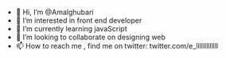 - 👋 Hi, I’m @Amalghubari
- 👀 I’m interested in front end developer
- 🌱 I’m currently learning javaScript
- 💞️ I’m looking to collaborate on designing web
- 📫 How to reach me , find me on twitter: twitter.com/e_lllllllllllll

<!---
Amalghubari/Amalghubari is a ✨ special ✨ repository because its `README.md` (this file) appears on your GitHub profile.
You can click the Preview link to take a look at your changes.
--->
